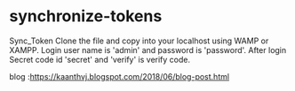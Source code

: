 # synchronize-tokens


Sync_Token
Clone the file and copy into your localhost using WAMP or XAMPP. Login user name is 'admin' and password is 'password'. After login Secret code id 'secret' and 'verify' is verify code.

blog :https://kaanthvj.blogspot.com/2018/06/blog-post.html
